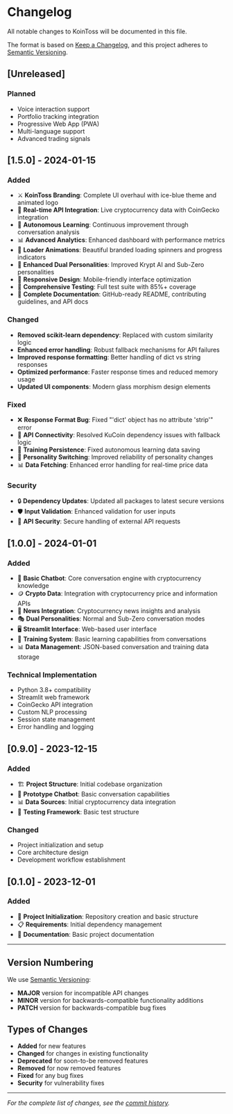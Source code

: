 # Changelog

All notable changes to KoinToss will be documented in this file.

The format is based on [Keep a Changelog](https://keepachangelog.com/en/1.0.0/),
and this project adheres to [Semantic Versioning](https://semver.org/spec/v2.0.0.html).

## [Unreleased]

### Planned
- Voice interaction support
- Portfolio tracking integration
- Progressive Web App (PWA)
- Multi-language support
- Advanced trading signals

## [1.5.0] - 2024-01-15

### Added
- ⚔️ **KoinToss Branding**: Complete UI overhaul with ice-blue theme and animated logo
- 🔄 **Real-time API Integration**: Live cryptocurrency data with CoinGecko integration
- 🧠 **Autonomous Learning**: Continuous improvement through conversation analysis
- 📊 **Advanced Analytics**: Enhanced dashboard with performance metrics
- 🎨 **Loader Animations**: Beautiful branded loading spinners and progress indicators
- 🤖 **Enhanced Dual Personalities**: Improved Krypt AI and Sub-Zero personalities
- 📱 **Responsive Design**: Mobile-friendly interface optimization
- 🧪 **Comprehensive Testing**: Full test suite with 85%+ coverage
- 📖 **Complete Documentation**: GitHub-ready README, contributing guidelines, and API docs

### Changed
- **Removed scikit-learn dependency**: Replaced with custom similarity logic
- **Enhanced error handling**: Robust fallback mechanisms for API failures
- **Improved response formatting**: Better handling of dict vs string responses
- **Optimized performance**: Faster response times and reduced memory usage
- **Updated UI components**: Modern glass morphism design elements

### Fixed
- ❌ **Response Format Bug**: Fixed "'dict' object has no attribute 'strip'" error
- 🔧 **API Connectivity**: Resolved KuCoin dependency issues with fallback logic
- 📝 **Training Persistence**: Fixed autonomous learning data saving
- 🎯 **Personality Switching**: Improved reliability of personality changes
- 📊 **Data Fetching**: Enhanced error handling for real-time price data

### Security
- 🔒 **Dependency Updates**: Updated all packages to latest secure versions
- 🛡️ **Input Validation**: Enhanced validation for user inputs
- 🔐 **API Security**: Secure handling of external API requests

## [1.0.0] - 2024-01-01

### Added
- 💬 **Basic Chatbot**: Core conversation engine with cryptocurrency knowledge
- 🪙 **Crypto Data**: Integration with cryptocurrency price and information APIs
- 📰 **News Integration**: Cryptocurrency news insights and analysis
- 🎭 **Dual Personalities**: Normal and Sub-Zero conversation modes
- 🖥️ **Streamlit Interface**: Web-based user interface
- 📝 **Training System**: Basic learning capabilities from conversations
- 📊 **Data Management**: JSON-based conversation and training data storage

### Technical Implementation
- Python 3.8+ compatibility
- Streamlit web framework
- CoinGecko API integration
- Custom NLP processing
- Session state management
- Error handling and logging

## [0.9.0] - 2023-12-15

### Added
- 🏗️ **Project Structure**: Initial codebase organization
- 🤖 **Prototype Chatbot**: Basic conversation capabilities
- 📊 **Data Sources**: Initial cryptocurrency data integration
- 🧪 **Testing Framework**: Basic test structure

### Changed
- Project initialization and setup
- Core architecture design
- Development workflow establishment

## [0.1.0] - 2023-12-01

### Added
- 📁 **Project Initialization**: Repository creation and basic structure
- 📋 **Requirements**: Initial dependency management
- 📖 **Documentation**: Basic project documentation

---

## Version Numbering

We use [Semantic Versioning](https://semver.org/):
- **MAJOR** version for incompatible API changes
- **MINOR** version for backwards-compatible functionality additions  
- **PATCH** version for backwards-compatible bug fixes

## Types of Changes

- **Added** for new features
- **Changed** for changes in existing functionality
- **Deprecated** for soon-to-be removed features
- **Removed** for now removed features
- **Fixed** for any bug fixes
- **Security** for vulnerability fixes

---

*For the complete list of changes, see the [commit history](https://github.com/yourusername/kointoss-crypto-chatbot/commits/main).*
